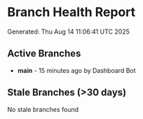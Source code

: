 # Branch Health Report
Generated: Thu Aug 14 11:06:41 UTC 2025

## Active Branches
- **main** - 15 minutes ago by Dashboard Bot

## Stale Branches (>30 days)
No stale branches found
